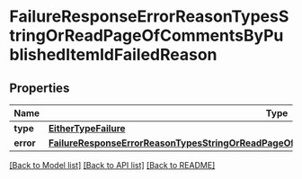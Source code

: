 # FailureResponseErrorReasonTypesStringOrReadPageOfCommentsByPublishedItemIdFailedReason

## Properties
Name | Type | Description | Notes
------------ | ------------- | ------------- | -------------
**type** | [**EitherTypeFailure**](EitherTypeFailure.md) |  | 
**error** | [**FailureResponseErrorReasonTypesStringOrReadPageOfCommentsByPublishedItemIdFailedReasonError**](FailureResponseErrorReasonTypesStringOrReadPageOfCommentsByPublishedItemIdFailedReasonError.md) |  | 

[[Back to Model list]](../README.md#documentation-for-models) [[Back to API list]](../README.md#documentation-for-api-endpoints) [[Back to README]](../README.md)


